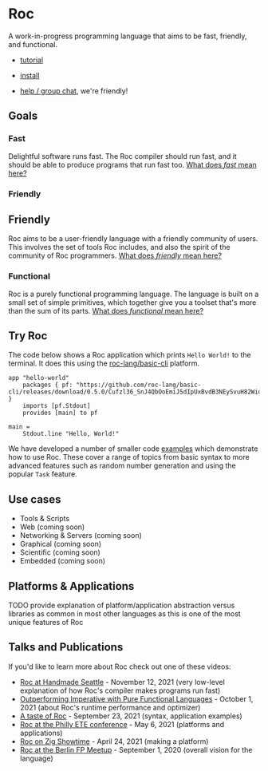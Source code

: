 
# Roc

A work-in-progress programming language that aims to be fast, friendly, and functional.

<!-- TODO turn these into nice buttons -->
- [tutorial](/wip/tutorial.html)

- [install](/wip/install.html)

- [help / group chat](https://roc.zulipchat.com), we're friendly!

## Goals
<section class="home-goals-container">
    <div class="home-goals-column">
      <h3 class="home-goals-title">Fast</h4>
      <p class="home-goals-description">Delightful software runs fast. The Roc compiler should run fast, and it should be able to produce programs that run fast too. <a class="home-goals-learn-more" href="/design_goals.html#fast">What does <i>fast</i> mean here?</a></p>
    </div>
    <div class="home-goals-column">
      <h3 class="home-goals-title">Friendly</h3>
      <h2 class="home-goals-title">Friendly</h2>
      <p class="home-goals-description">Roc aims to be a user-friendly language with a friendly community of users. This involves the set of tools Roc includes, and also the spirit of the community of Roc programmers. <a class="home-goals-learn-more" href="/design_goals.html#friendly">What does <i>friendly</i> mean here?</a></p>
    </div>
    <div class="home-goals-column">
      <h3 class="home-goals-title">Functional</h3>
      <p class="home-goals-description">Roc is a purely functional programming language. The language is built on a small set of simple primitives, which together give you a toolset that's more than the sum of its parts. <a class="home-goals-learn-more" href="/design_goals.html#functional">What does <i>functional</i> mean here?</a></p>
</section>

## Try Roc

<!-- TODO WebREPL to go here -->

The code below shows a Roc application which prints `Hello World!` to the terminal. It does this using the [roc-lang/basic-cli](https://github.com/roc-lang/basic-cli) platform.

```roc
app "hello-world"
    packages { pf: "https://github.com/roc-lang/basic-cli/releases/download/0.5.0/Cufzl36_SnJ4QbOoEmiJ5dIpUxBvdB3NEySvuH82Wio.tar.br" }
    imports [pf.Stdout]
    provides [main] to pf

main =
    Stdout.line "Hello, World!"
```

We have developed a number of smaller code [examples](https://github.com/roc-lang/examples) which demonstrate how to use Roc. These cover a range of topics from basic syntax to more advanced features such as random number generation and using the popular `Task` feature.

## Use cases

-   Tools & Scripts
-   Web (coming soon)
-   Networking & Servers (coming soon)
-   Graphical (coming soon)
-   Scientific (coming soon)
-   Embedded (coming soon)

## Platforms & Applications

TODO provide explanation of platform/application abstraction versus libraries as common in most other languages as this is one of the most unique features of Roc

## Talks and Publications

If you'd like to learn more about Roc check out one of these videos:

*   [Roc at Handmade Seattle](https://media.handmade-seattle.com/roc-lang) - November 12, 2021 (very low-level explanation of how Roc's compiler makes programs run fast)
*   [Outperforming Imperative with Pure Functional Languages](https://youtu.be/vzfy4EKwG_Y) - October 1, 2021 (about Roc's runtime performance and optimizer)
*   [A taste of Roc](https://youtu.be/6qzWm_eoUXM) - September 23, 2021 (syntax, application examples)
*   [Roc at the Philly ETE conference](https://youtu.be/cpQwtwVKAfU?t=75) - May 6, 2021 (platforms and applications)
*   [Roc on Zig Showtime](https://youtu.be/FMyyYdFSOHA) - April 24, 2021 (making a platform)
*   [Roc at the Berlin FP Meetup](https://youtu.be/ZnYa99QoznE?t=4790) - September 1, 2020 (overall vision for the language)
